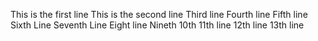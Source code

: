 This is the first line
This is the second line
Third line
Fourth line
Fifth line
Sixth Line
Seventh Line
Eight line
Nineth
10th
11th line
12th line
13th line